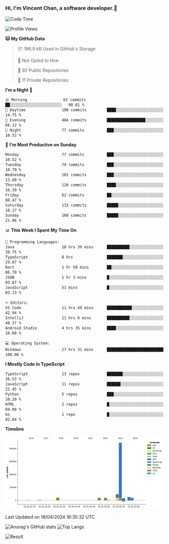 ### Hi, I'm Vincent Chan, a software developer.👋

<!--
**hkvincent/hkvincent** is a ✨ _special_ ✨ repository because its `README.md` (this file) appears on your GitHub profile.

Here are some ideas to get you started:

- 🔭 I’m currently working on ...
- 🌱 I’m currently learning ...
- 👯 I’m looking to collaborate on ...
- 🤔 I’m looking for help with ...
- 💬 Ask me about ...
- 📫 How to reach me: ...
- 😄 Pronouns: ...
- ⚡ Fun fact: ...
-->
<!--START_SECTION:waka-->
![Code Time](http://img.shields.io/badge/Code%20Time-1%2C040%20hrs%2011%20mins-blue)

![Profile Views](http://img.shields.io/badge/Profile%20Views-4-blue)

**🐱 My GitHub Data** 

> 📦 196.9 kB Used in GitHub's Storage 
 > 
> 🚫 Not Opted to Hire
 > 
> 📜 92 Public Repositories 
 > 
> 🔑 11 Private Repositories 
 > 
**I'm a Night 🦉** 

```text
🌞 Morning                63 commits          ██░░░░░░░░░░░░░░░░░░░░░░░   08.61 % 
🌆 Daytime                108 commits         ████░░░░░░░░░░░░░░░░░░░░░   14.75 % 
🌃 Evening                484 commits         █████████████████░░░░░░░░   66.12 % 
🌙 Night                  77 commits          ███░░░░░░░░░░░░░░░░░░░░░░   10.52 % 
```
📅 **I'm Most Productive on Sunday** 

```text
Monday                   77 commits          ███░░░░░░░░░░░░░░░░░░░░░░   10.52 % 
Tuesday                  79 commits          ███░░░░░░░░░░░░░░░░░░░░░░   10.79 % 
Wednesday                101 commits         ███░░░░░░░░░░░░░░░░░░░░░░   13.80 % 
Thursday                 120 commits         ████░░░░░░░░░░░░░░░░░░░░░   16.39 % 
Friday                   62 commits          ██░░░░░░░░░░░░░░░░░░░░░░░   08.47 % 
Saturday                 133 commits         █████░░░░░░░░░░░░░░░░░░░░   18.17 % 
Sunday                   160 commits         █████░░░░░░░░░░░░░░░░░░░░   21.86 % 
```


📊 **This Week I Spent My Time On** 

```text
💬 Programming Languages: 
Java                     10 hrs 39 mins      ██████████░░░░░░░░░░░░░░░   38.75 % 
TypeScript               8 hrs               ███████░░░░░░░░░░░░░░░░░░   29.07 % 
Dart                     1 hr 50 mins        ██░░░░░░░░░░░░░░░░░░░░░░░   06.70 % 
JSON                     1 hr 3 mins         █░░░░░░░░░░░░░░░░░░░░░░░░   03.87 % 
JavaScript               51 mins             █░░░░░░░░░░░░░░░░░░░░░░░░   03.13 % 

🔥 Editors: 
VS Code                  11 hrs 49 mins      ███████████░░░░░░░░░░░░░░   42.94 % 
IntelliJ                 11 hrs 6 mins       ██████████░░░░░░░░░░░░░░░   40.37 % 
Android Studio           4 hrs 35 mins       ████░░░░░░░░░░░░░░░░░░░░░   16.68 % 

💻 Operating System: 
Windows                  27 hrs 31 mins      █████████████████████████   100.00 % 
```

**I Mostly Code in TypeScript** 

```text
TypeScript               13 repos            ███████░░░░░░░░░░░░░░░░░░   26.53 % 
JavaScript               11 repos            ██████░░░░░░░░░░░░░░░░░░░   22.45 % 
Python                   5 repos             ███░░░░░░░░░░░░░░░░░░░░░░   10.20 % 
HTML                     2 repos             █░░░░░░░░░░░░░░░░░░░░░░░░   04.08 % 
Go                       1 repo              █░░░░░░░░░░░░░░░░░░░░░░░░   02.04 % 
```



**Timeline**

![Lines of Code chart](https://raw.githubusercontent.com/hkvincent/hkvincent/main/assets/bar_graph.png)


 Last Updated on 18/04/2024 18:35:32 UTC
<!--END_SECTION:waka-->
![Anurag's GitHub stats](https://github-readme-stats.vercel.app/api?username=hkvincent&rank_icon=github&hide=contribs,prs)
![Top Langs](https://github-readme-stats.vercel.app/api/top-langs/?username=hkvincent&layout=compact)

![Result](https://image-keeper.vincentchan.workers.dev/file/eff033ac20714fe72c62b.png)

